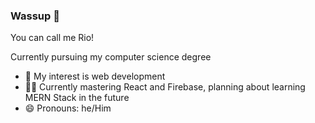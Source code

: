 ### Wassup 👋
You can call me Rio!

Currently pursuing my computer science degree 

- 👀 My interest is web development
- 👨‍💻 Currently mastering React and Firebase, planning about learning MERN Stack in the future 
- 😄 Pronouns: he/Him
